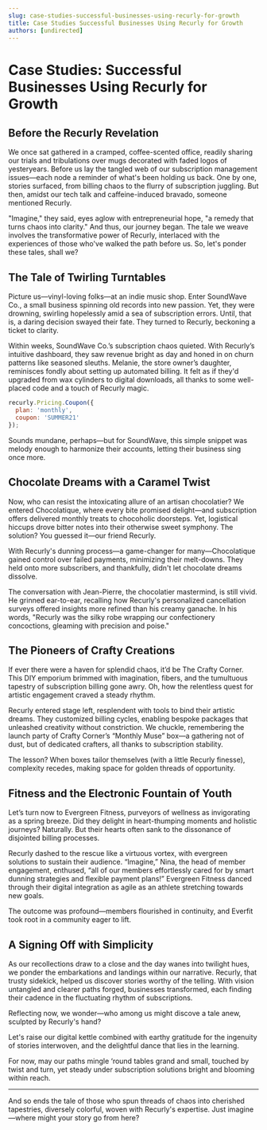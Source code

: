 ```yaml
---
slug: case-studies-successful-businesses-using-recurly-for-growth
title: Case Studies Successful Businesses Using Recurly for Growth
authors: [undirected]
---
```



# Case Studies: Successful Businesses Using Recurly for Growth

## Before the Recurly Revelation

We once sat gathered in a cramped, coffee-scented office, readily sharing our trials and tribulations over mugs decorated with faded logos of yesteryears. Before us lay the tangled web of our subscription management issues—each node a reminder of what's been holding us back. One by one, stories surfaced, from billing chaos to the flurry of subscription juggling. But then, amidst our tech talk and caffeine-induced bravado, someone mentioned Recurly.

"Imagine," they said, eyes aglow with entrepreneurial hope, "a remedy that turns chaos into clarity." And thus, our journey began. The tale we weave involves the transformative power of Recurly, interlaced with the experiences of those who've walked the path before us. So, let's ponder these tales, shall we?

## The Tale of Twirling Turntables

Picture us—vinyl-loving folks—at an indie music shop. Enter SoundWave Co., a small business spinning old records into new passion. Yet, they were drowning, swirling hopelessly amid a sea of subscription errors. Until, that is, a daring decision swayed their fate. They turned to Recurly, beckoning a ticket to clarity.

Within weeks, SoundWave Co.’s subscription chaos quieted. With Recurly’s intuitive dashboard, they saw revenue bright as day and honed in on churn patterns like seasoned sleuths. Melanie, the store owner’s daughter, reminisces fondly about setting up automated billing. It felt as if they'd upgraded from wax cylinders to digital downloads, all thanks to some well-placed code and a touch of Recurly magic.

```javascript
recurly.Pricing.Coupon({
  plan: 'monthly',
  coupon: 'SUMMER21'
});
```

Sounds mundane, perhaps—but for SoundWave, this simple snippet was melody enough to harmonize their accounts, letting their business sing once more.

## Chocolate Dreams with a Caramel Twist

Now, who can resist the intoxicating allure of an artisan chocolatier? We entered Chocolatique, where every bite promised delight—and subscription offers delivered monthly treats to chocoholic doorsteps. Yet, logistical hiccups drove bitter notes into their otherwise sweet symphony. The solution? You guessed it—our friend Recurly.

With Recurly's dunning process—a game-changer for many—Chocolatique gained control over failed payments, minimizing their melt-downs. They held onto more subscribers, and thankfully, didn't let chocolate dreams dissolve.

The conversation with Jean-Pierre, the chocolatier mastermind, is still vivid. He grinned ear-to-ear, recalling how Recurly's personalized cancellation surveys offered insights more refined than his creamy ganache. In his words, "Recurly was the silky robe wrapping our confectionery concoctions, gleaming with precision and poise."

## The Pioneers of Crafty Creations

If ever there were a haven for splendid chaos, it’d be The Crafty Corner. This DIY emporium brimmed with imagination, fibers, and the tumultuous tapestry of subscription billing gone awry. Oh, how the relentless quest for artistic engagement craved a steady rhythm.

Recurly entered stage left, resplendent with tools to bind their artistic dreams. They customized billing cycles, enabling bespoke packages that unleashed creativity without constriction. We chuckle, remembering the launch party of Crafty Corner’s “Monthly Muse” box—a gathering not of dust, but of dedicated crafters, all thanks to subscription stability.

The lesson? When boxes tailor themselves (with a little Recurly finesse), complexity recedes, making space for golden threads of opportunity.

## Fitness and the Electronic Fountain of Youth

Let’s turn now to Evergreen Fitness, purveyors of wellness as invigorating as a spring breeze. Did they delight in heart-thumping moments and holistic journeys? Naturally. But their hearts often sank to the dissonance of disjointed billing processes.

Recurly dashed to the rescue like a virtuous vortex, with evergreen solutions to sustain their audience. “Imagine,” Nina, the head of member engagement, enthused, “all of our members effortlessly cared for by smart dunning strategies and flexible payment plans!” Evergreen Fitness danced through their digital integration as agile as an athlete stretching towards new goals.

The outcome was profound—members flourished in continuity, and Everfit took root in a community eager to lift.

## A Signing Off with Simplicity

As our recollections draw to a close and the day wanes into twilight hues, we ponder the embarkations and landings within our narrative. Recurly, that trusty sidekick, helped us discover stories worthy of the telling. With vision untangled and clearer paths forged, businesses transformed, each finding their cadence in the fluctuating rhythm of subscriptions.

Reflecting now, we wonder—who among us might discove a tale anew, sculpted by Recurly's hand?

Let's raise our digital kettle combined with earthy gratitude for the ingenuity of stories interwoven, and the delightful dance that lies in the learning.

For now, may our paths mingle ‘round tables grand and small, touched by twist and turn, yet steady under subscription solutions bright and blooming within reach.

---
And so ends the tale of those who spun threads of chaos into cherished tapestries, diversely colorful, woven with Recurly's expertise. Just imagine—where might your story go from here?